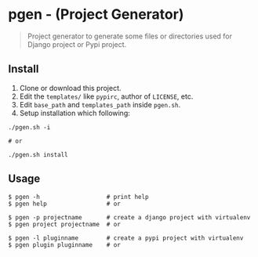 pgen - (Project Generator)
===========================

> Project generator to generate some files or directories
> used for Django project or Pypi project.


Install
---------

1. Clone or download this project.
2. Edit the `templates/` like `pypirc`, author of `LICENSE`, etc.
3. Edit `base_path` and `templates_path` inside `pgen.sh`.
4. Setup installation which following:

```
./pgen.sh -i

# or

./pgen.sh install
```


Usage
---------

```
$ pgen -h                   # print help
$ pgen help                 # or

$ pgen -p projectname       # create a django project with virtualenv
$ pgen project projectname  # or

$ pgen -l pluginname        # create a pypi project with virtualenv
$ pgen plugin pluginname    # or
```
